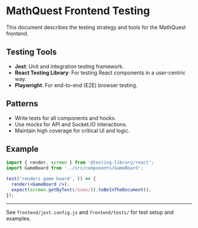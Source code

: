 # MathQuest Frontend Testing

This document describes the testing strategy and tools for the MathQuest frontend.

## Testing Tools
- **Jest**: Unit and integration testing framework.
- **React Testing Library**: For testing React components in a user-centric way.
- **Playwright**: For end-to-end (E2E) browser testing.

## Patterns
- Write tests for all components and hooks.
- Use mocks for API and Socket.IO interactions.
- Maintain high coverage for critical UI and logic.

## Example
```jsx
import { render, screen } from '@testing-library/react';
import GameBoard from '../src/components/GameBoard';

test('renders game board', () => {
  render(<GameBoard />);
  expect(screen.getByText(/Game/)).toBeInTheDocument();
});
```

---

See `frontend/jest.config.js` and `frontend/tests/` for test setup and examples.
